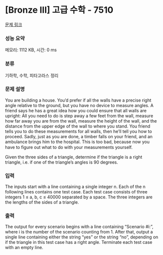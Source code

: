 # [Bronze III] 고급 수학 - 7510 

[문제 링크](https://www.acmicpc.net/problem/7510) 

### 성능 요약

메모리: 1112 KB, 시간: 0 ms

### 분류

기하학, 수학, 피타고라스 정리

### 문제 설명

<p>You are building a house. You’d prefer if all the walls have a precise right angle relative to the ground, but you have no device to measure angles. A friend says he has a great idea how you could ensure that all walls are upright: All you need to do is step away a few feet from the wall, measure how far away you are from the wall, measure the height of the wall, and the distance from the upper edge of the wall to where you stand. You friend tells you to do these measurements for all walls, then he’ll tell you how to proceed. Sadly, just as you are done, a timber falls on your friend, and an ambulance brings him to the hospital. This is too bad, because now you have to ﬁgure out what to do with your measurements yourself.</p>

<p>Given the three sides of a triangle, determine if the triangle is a right triangle, i.e. if one of the triangle’s angles is 90 degrees.</p>

### 입력 

 <p>The inputs start with a line containing a single integer n. Each of the n following lines contains one test case. Each test case consists of three integers 1 ≤ a, b, c ≤ 40000 separated by a space. The three integers are the lengths of the sides of a triangle.</p>

<p> </p>

### 출력 

 <p>The output for every scenario begins with a line containing “Scenario #i:”, where i is the number of the scenario counting from 1. After that, output a single line containing either the string “yes” or the string “no”, depending on if the triangle in this test case has a right angle. Terminate each test case with an empty line.</p>

